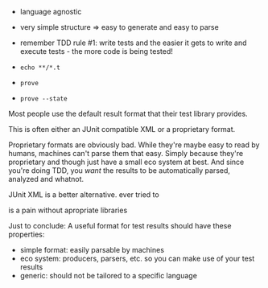 <!-- 
.. title: Why I like TAP
.. slug: why-i-like-tap
.. date: 05/30/2014 08:53:39 PM UTC+02:00
.. tags: testing,draft
.. link: 
.. description: 
.. type: text
-->

- language agnostic
- very simple structure => easy to generate and easy to parse
- remember TDD rule #1: write tests
  and the easier it gets to write and execute tests -
  the more code is being tested!

- `echo **/*.t`
- `prove`
- `prove --state`


Most people use the default result format that their test library provides.

This is often either an JUnit compatible XML or a proprietary format.

Proprietary formats are obviously bad.
While they're maybe easy to read by humans, machines can't parse them that easy.
Simply because they're proprietary and though just have a small eco system at best.
And since you're doing TDD, you *want* the results to be automatically parsed, analyzed and whatnot.

JUnit XML is a better alternative.
ever tried to

is a pain without apropriate libraries


Just to conclude: A useful format for test results should have these properties:

- simple format: easily parsable by machines
- eco system: producers, parsers, etc. so you can make use of your test results
- generic: should not be tailored to a specific language
